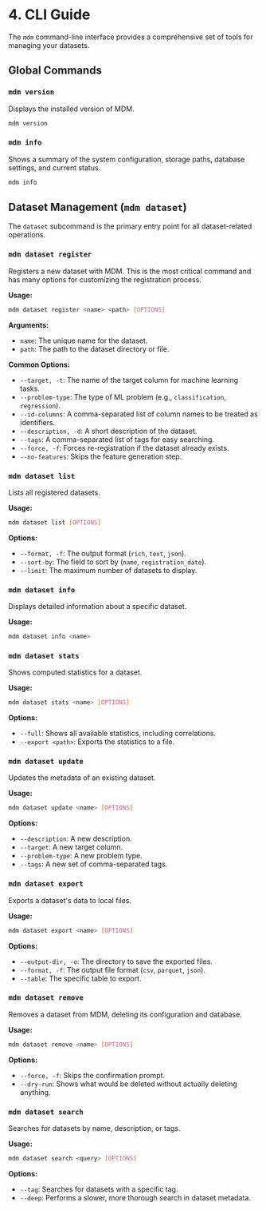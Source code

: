 # 4. CLI Guide

The `mdm` command-line interface provides a comprehensive set of tools for managing your datasets.

## Global Commands

### `mdm version`

Displays the installed version of MDM.

```bash
mdm version
```

### `mdm info`

Shows a summary of the system configuration, storage paths, database settings, and current status.

```bash
mdm info
```

## Dataset Management (`mdm dataset`)

The `dataset` subcommand is the primary entry point for all dataset-related operations.

### `mdm dataset register`

Registers a new dataset with MDM. This is the most critical command and has many options for customizing the registration process.

**Usage:**

```bash
mdm dataset register <name> <path> [OPTIONS]
```

**Arguments:**

*   `name`: The unique name for the dataset.
*   `path`: The path to the dataset directory or file.

**Common Options:**

*   `--target, -t`: The name of the target column for machine learning tasks.
*   `--problem-type`: The type of ML problem (e.g., `classification`, `regression`).
*   `--id-columns`: A comma-separated list of column names to be treated as identifiers.
*   `--description, -d`: A short description of the dataset.
*   `--tags`: A comma-separated list of tags for easy searching.
*   `--force, -f`: Forces re-registration if the dataset already exists.
*   `--no-features`: Skips the feature generation step.

### `mdm dataset list`

Lists all registered datasets.

**Usage:**

```bash
mdm dataset list [OPTIONS]
```

**Options:**

*   `--format, -f`: The output format (`rich`, `text`, `json`).
*   `--sort-by`: The field to sort by (`name`, `registration_date`).
*   `--limit`: The maximum number of datasets to display.

### `mdm dataset info`

Displays detailed information about a specific dataset.

**Usage:**

```bash
mdm dataset info <name>
```

### `mdm dataset stats`

Shows computed statistics for a dataset.

**Usage:**

```bash
mdm dataset stats <name> [OPTIONS]
```

**Options:**

*   `--full`: Shows all available statistics, including correlations.
*   `--export <path>`: Exports the statistics to a file.

### `mdm dataset update`

Updates the metadata of an existing dataset.

**Usage:**

```bash
mdm dataset update <name> [OPTIONS]
```

**Options:**

*   `--description`: A new description.
*   `--target`: A new target column.
*   `--problem-type`: A new problem type.
*   `--tags`: A new set of comma-separated tags.

### `mdm dataset export`

Exports a dataset's data to local files.

**Usage:**

```bash
mdm dataset export <name> [OPTIONS]
```

**Options:**

*   `--output-dir, -o`: The directory to save the exported files.
*   `--format, -f`: The output file format (`csv`, `parquet`, `json`).
*   `--table`: The specific table to export.

### `mdm dataset remove`

Removes a dataset from MDM, deleting its configuration and database.

**Usage:**

```bash
mdm dataset remove <name> [OPTIONS]
```

**Options:**

*   `--force, -f`: Skips the confirmation prompt.
*   `--dry-run`: Shows what would be deleted without actually deleting anything.

### `mdm dataset search`

Searches for datasets by name, description, or tags.

**Usage:**

```bash
mdm dataset search <query> [OPTIONS]
```

**Options:**

*   `--tag`: Searches for datasets with a specific tag.
*   `--deep`: Performs a slower, more thorough search in dataset metadata.
